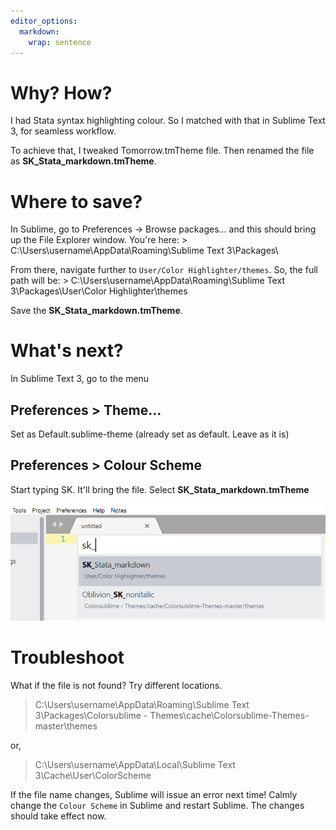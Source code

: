```yaml
---
editor_options: 
  markdown: 
    wrap: sentence
---
```


# Why? How?

I had Stata syntax highlighting colour.
So I matched with that in Sublime Text 3, for seamless workflow.

To achieve that, I tweaked Tomorrow.tmTheme file.
Then renamed the file as **SK_Stata_markdown.tmTheme**.

# Where to save?

In Sublime, go to Preferences -\> Browse packages... and this should bring up the File Explorer window.
You're here: \> C:\Users\username\AppData\Roaming\Sublime Text 3\Packages\

From there, navigate further to `User/Color Highlighter/themes`.
So, the full path will be: \> C:\Users\username\AppData\Roaming\Sublime Text 3\Packages\User\Color Highlighter\themes

Save the **SK_Stata_markdown.tmTheme**.

# What's next?

In Sublime Text 3, go to the menu

## Preferences \> Theme...

Set as Default.sublime-theme (already set as default. Leave as it is)

## Preferences \> Colour Scheme

Start typing SK.
It'll bring the file.
Select **SK_Stata_markdown.tmTheme**

![](./image/Saving_Colour_Scheme.png)

# Troubleshoot

What if the file is not found?
Try different locations.

> C:\Users\username\AppData\Roaming\Sublime Text 3\Packages\Colorsublime - Themes\cache\Colorsublime-Themes-master\themes

or,

> C:\Users\username\AppData\Local\Sublime Text 3\Cache\User\ColorScheme

If the file name changes, Sublime will issue an error next time!
Calmly change the `Colour Scheme` in Sublime and restart Sublime.
The changes should take effect now.

<!-- End  -->
